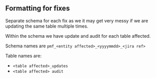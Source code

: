 ## Formatting for fixes

Separate schema for each fix as we it may get very messy if we are updating the same table multiple times.

Within the schema we have update and audit for each table affected.

Schema names are ```pmf_<entity affected>_<yyyymmdd>_<jira ref>```

Table names are:
- ```<table affected>_updates```
- ```<table affected> audit```
